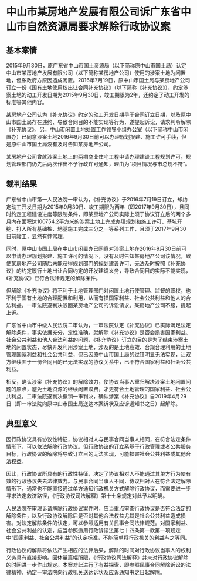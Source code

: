 # 中山市某房地产发展有限公司诉广东省中山市自然资源局要求解除行政协议案
<!-- INFO END -->

## 基本案情

2015年9月30日，原广东省中山市国土资源局（以下简称原中山市国土局）认定中山市某房地产发展有限公司（以下简称某房地产公司）使用的涉案土地为闲置地，但系政府方原因造成闲置。2016年7月19日，原中山市国土局与某房地产公司订立一份《国有土地使用权出让合同补充协议》（以下简称《补充协议》），约定涉案土地的动工开发日期为2015年9月30日，竣工期限为2年，还约定了动工开发的标准等其他内容。

某房地产公司认为《补充协议》约定的动工开发日期早于合同订立日期，以及原中山市国土局存在违约、导致合同目的不能实现等行为，遂提起诉讼，请求判令解除《补充协议》。另，中山市闲置土地处置工作领导小组办公室（以下简称中山市闲置办）已同意涉案土地2016年9月30日前可以办理规划报建、施工许可手续，但是原中山市国土局没有及时告知某房地产公司。

某房地产公司曾就涉案土地上的两期商业住宅工程申请办理建设工程规划许可，规划管理部门仍先后两次作出不予行政许可通知，理由为“项目情况与市总规不符”。

## 裁判结果

广东省中山市第一人民法院一审认为，《补充协议》于2016年7月19日订立，却约定动工开发日期为2015年9月30日、竣工期限为两年（即2017年9月30日），且同时约定工程建设进度等限制条件，即某房地产公司实际上须于协议订立后的两个多月内在面积达100754.2平方米的涉案土地上完成办理规划和施工许可、基坑开挖、打入所有基础桩、地基施工完成三分之一等系列工作，且须于2017年9月30日前竣工，显然有悖常理。

同时，原中山市国土局在中山市闲置办已同意对涉案土地在2016年9月30日前可以申请办理规划报建、施工许可的情况下，没有及时告知某房地产公司该情况，致使某房地产公司随后未能获得规划部门的规划建设许可、无法及时按照《补充协议》的约定履行土地出让合同约定的开发建设义务，导致合同目的实际不能实现，《补充协议》已符合法律规定的解除条件。

但解除《补充协议》将不利于土地管理部门对闲置土地行使管理、监督的职权，也不利于国有土地的合理配置和利用，从而有损国家利益、社会公共利益和他人的合法利益。一审法院遂判决驳回某房地产公司的诉讼请求。某房地产公司不服，提起上诉。



广东省中山市中级人民法院二审认为，一审法院认定《补充协议》已实际满足法定解除条件，事实依据充分，定性准确。就解除《补充协议》是否会损害国家利益、社会公共利益和他人合法利益的问题，《补充协议》订立的目的是为了结束涉案土地的闲置状态，尽快开发利用涉案土地，涉及的是土地高效、合规合理利用的土地管理国家利益和社会公共利益，但已因原中山市国土局的过错明显无法实现，让双方继续囿于一份合同目的已无法实现的协议关系中，已不符合国家利益和社会公共利益。

相反，确认涉案《补充协议》的解除效力，使协议当事人重归解决涉案土地闲置问题的原点，避免土地资源的继续闲置浪费，才更符合土地管理的国家利益、社会公共利益。二审法院遂判决撤销一审判决，确认涉案《补充协议》自2019年4月29日（即一审法院向原中山市国土局送达本案诉状及应诉通知书之日）起解除。



## 典型意义

因行政协议具有协议性特征，协议相对人与民事合同当事人相同，在符合法定条件情形下，可以依法解除行政协议。但行政协议的订立系基于行政管理或者公共服务目标，行政协议的解除将导致订立目的无法实现，可能损害社会公共利益或其他合法权益。

因此，行政协议所具有的行政性特征，决定了协议相对人不能通过其单方行为使有效的行政协议失去法律效力。与民事合同当事人不同，协议相对人在符合法定解除情形下，通常也不能直接通过单方通知行政机关方式解除行政协议，而需要进一步寻求法定救济路径，《行政协议司法解释》第十七条规定对此予以明确。

人民法院在审理诉请解除行政协议案件时，应当重点审查行政协议是否符合法定的解除条件，以及行政协议解除后是否对其他合法权益尤其是社会公共利益造成损害。对法定解除条件的认定，可以参照适用有关民事合同法律规范。对国家利益、社会公共利益的认定，应当参照适用行政诉讼法第七十四条第一款第一项规定中“国家利益、社会公共利益”的认定标准，不能简单将行政机关的利益与之等同。

行政协议的解除将依法产生相应的法律后果，解除的时间对行政协议当事人的权利义务具有直接影响。因体量篇幅所限，《行政协议司法解释》并未对行政协议解除的时间进一步作出规定。本案对此进行了有益探索，即参照民事合同解除诉讼的法律精神，确定一审法院向行政机关送达诉状及应诉通知书之日起解除。



